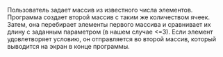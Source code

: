 Пользователь задает массив из известного числа элементов. 
Программа создает второй массив с таким же количеством ячеек. 
Затем, она перебирает элементы первого массива и сравнивает их длину с заданным параметром (в нашем случае <=3). 
Если элемент удовлетворяет условию, он отправляется во второй массив, который выводится на экран в конце программы.
